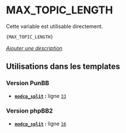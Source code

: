 # MAX_TOPIC_LENGTH


Cette variable est utilisable directement.

```html
{MAX_TOPIC_LENGTH}
```

[*Ajouter une description*](https://fa-tvars.appspot.com/var/MAX_TOPIC_LENGTH)

## Utilisations dans les templates

### Version PunBB
* __[`modcp_split`](../tpl/var/punbb/modcp_split.md#readme) :__ ligne [`33`](../tpl/src/punbb/modcp_split.tpl#L33)

### Version phpBB2
* __[`modcp_split`](../tpl/var/subsilver/modcp_split.md#readme) :__ ligne [`16`](../tpl/src/subsilver/modcp_split.tpl#L16)